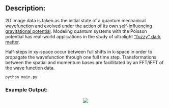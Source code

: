## Description:
2D Image data is taken as the initial state of a quantum mechanical [wavefunction](https://en.wikipedia.org/wiki/Wave_function) and evolved under the action of its own [self-influencing gravitational potential](https://en.wikipedia.org/wiki/Poisson%27s_equation). Modeling quantum systems with the Poisson potential has real-world applications in the study of ultralight ["fuzzy" dark matter](https://en.wikipedia.org/wiki/Fuzzy_cold_dark_matter). 

Half-steps in xy-space occur between full shifts in k-space in order to propagate the wavefunction through one full time step. Transformations between the spatial and momentum bases are facillitated by an FFT/iFFT of the wave function data.

```
python main.py
```

### Example Output:
<p align="center">
  <img src="https://github.com/rp-mullen/quantum-image-evolver/blob/main/output.gif"/>
</p>

